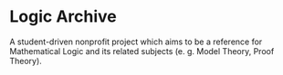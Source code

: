 # Logic Archive

A student-driven nonprofit project which aims to be a reference for Mathematical Logic and its related subjects (e. g. Model Theory, Proof Theory).
